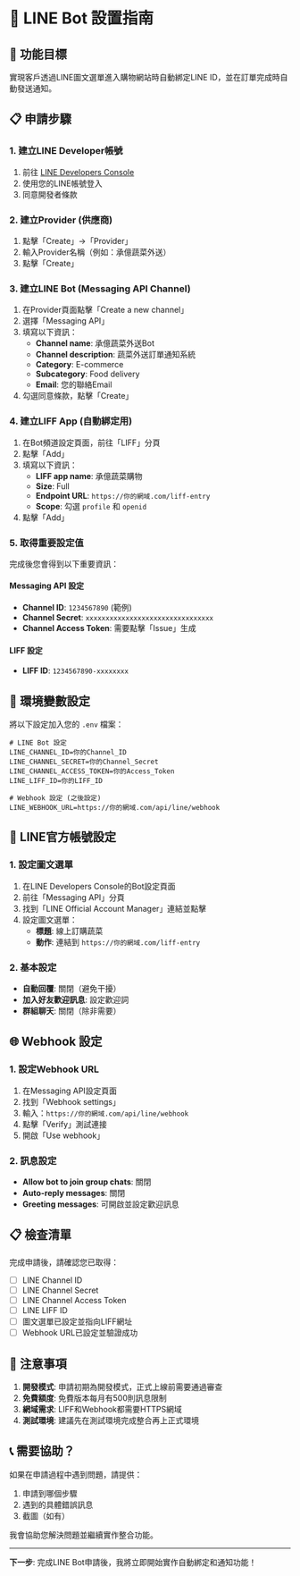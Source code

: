 # 📱 LINE Bot 設置指南

## 🎯 功能目標
實現客戶透過LINE圖文選單進入購物網站時自動綁定LINE ID，並在訂單完成時自動發送通知。

## 📋 申請步驟

### 1. 建立LINE Developer帳號
1. 前往 [LINE Developers Console](https://developers.line.biz/)
2. 使用您的LINE帳號登入
3. 同意開發者條款

### 2. 建立Provider (供應商)
1. 點擊「Create」→「Provider」
2. 輸入Provider名稱（例如：承億蔬菜外送）
3. 點擊「Create」

### 3. 建立LINE Bot (Messaging API Channel)
1. 在Provider頁面點擊「Create a new channel」
2. 選擇「Messaging API」
3. 填寫以下資訊：
   - **Channel name**: 承億蔬菜外送Bot
   - **Channel description**: 蔬菜外送訂單通知系統
   - **Category**: E-commerce
   - **Subcategory**: Food delivery
   - **Email**: 您的聯絡Email
4. 勾選同意條款，點擊「Create」

### 4. 建立LIFF App (自動綁定用)
1. 在Bot頻道設定頁面，前往「LIFF」分頁
2. 點擊「Add」
3. 填寫以下資訊：
   - **LIFF app name**: 承億蔬菜購物
   - **Size**: Full
   - **Endpoint URL**: `https://你的網域.com/liff-entry`
   - **Scope**: 勾選 `profile` 和 `openid`
4. 點擊「Add」

### 5. 取得重要設定值
完成後您會得到以下重要資訊：

#### Messaging API 設定
- **Channel ID**: `1234567890` (範例)
- **Channel Secret**: `xxxxxxxxxxxxxxxxxxxxxxxxxxxxxxxx`
- **Channel Access Token**: 需要點擊「Issue」生成

#### LIFF 設定  
- **LIFF ID**: `1234567890-xxxxxxxx`

## 🔧 環境變數設定

將以下設定加入您的 `.env` 檔案：

```env
# LINE Bot 設定
LINE_CHANNEL_ID=你的Channel_ID
LINE_CHANNEL_SECRET=你的Channel_Secret  
LINE_CHANNEL_ACCESS_TOKEN=你的Access_Token
LINE_LIFF_ID=你的LIFF_ID

# Webhook 設定 (之後設定)
LINE_WEBHOOK_URL=https://你的網域.com/api/line/webhook
```

## 📱 LINE官方帳號設定

### 1. 設定圖文選單
1. 在LINE Developers Console的Bot設定頁面
2. 前往「Messaging API」分頁
3. 找到「LINE Official Account Manager」連結並點擊
4. 設定圖文選單：
   - **標題**: 線上訂購蔬菜
   - **動作**: 連結到 `https://你的網域.com/liff-entry`

### 2. 基本設定
- **自動回覆**: 關閉（避免干擾）
- **加入好友歡迎訊息**: 設定歡迎詞
- **群組聊天**: 關閉（除非需要）

## 🌐 Webhook 設定

### 1. 設定Webhook URL
1. 在Messaging API設定頁面
2. 找到「Webhook settings」
3. 輸入：`https://你的網域.com/api/line/webhook`
4. 點擊「Verify」測試連接
5. 開啟「Use webhook」

### 2. 訊息設定
- **Allow bot to join group chats**: 關閉
- **Auto-reply messages**: 關閉
- **Greeting messages**: 可開啟並設定歡迎訊息

## 📋 檢查清單

完成申請後，請確認您已取得：

- [ ] LINE Channel ID
- [ ] LINE Channel Secret  
- [ ] LINE Channel Access Token
- [ ] LINE LIFF ID
- [ ] 圖文選單已設定並指向LIFF網址
- [ ] Webhook URL已設定並驗證成功

## 🚨 注意事項

1. **開發模式**: 申請初期為開發模式，正式上線前需要通過審查
2. **免費額度**: 免費版本每月有500則訊息限制
3. **網域需求**: LIFF和Webhook都需要HTTPS網域
4. **測試環境**: 建議先在測試環境完成整合再上正式環境

## 📞 需要協助？

如果在申請過程中遇到問題，請提供：
1. 申請到哪個步驟
2. 遇到的具體錯誤訊息
3. 截圖（如有）

我會協助您解決問題並繼續實作整合功能。

---

**下一步**: 完成LINE Bot申請後，我將立即開始實作自動綁定和通知功能！